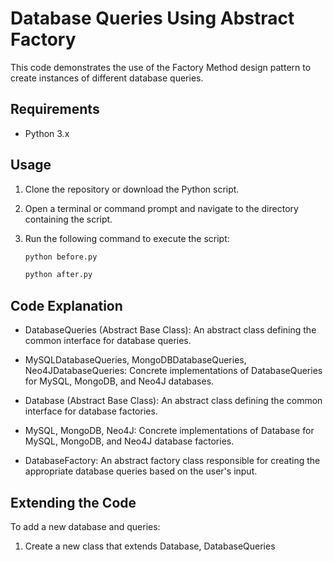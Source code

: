 # Database Queries Using Abstract Factory

This code demonstrates the use of the Factory Method design pattern to create instances of different database queries.

## Requirements

- Python 3.x

## Usage

1. Clone the repository or download the Python script.
2. Open a terminal or command prompt and navigate to the directory containing the script.
3. Run the following command to execute the script:

   ```bash
   python before.py
   ```
   ```bash
   python after.py
   ```

## Code Explanation


+ DatabaseQueries (Abstract Base Class): An abstract class defining the common interface for database queries.

+ MySQLDatabaseQueries, MongoDBDatabaseQueries, Neo4JDatabaseQueries: Concrete implementations of DatabaseQueries for MySQL, MongoDB, and Neo4J databases.

+ Database (Abstract Base Class): An abstract class defining the common interface for database factories.

+ MySQL, MongoDB, Neo4J: Concrete implementations of Database for MySQL, MongoDB, and Neo4J database factories.

+ DatabaseFactory: An abstract factory class responsible for creating the appropriate database queries based on the user's input.

## Extending the Code

To add a new database and queries:

1. Create a new class that extends Database, DatabaseQueries